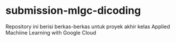 # submission-mlgc-dicoding
Repository ini berisi berkas-berkas untuk proyek akhir kelas Applied Machiine Learning with Google Cloud
